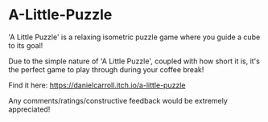 # A-Little-Puzzle
 
'A Little Puzzle' is a relaxing isometric puzzle game where you guide a cube to its goal!

Due to the simple nature of 'A Little Puzzle', coupled with how short it is, it's the perfect game to play through during your coffee break!

Find it here: https://danielcarroll.itch.io/a-little-puzzle

Any comments/ratings/constructive feedback would be extremely appreciated!
